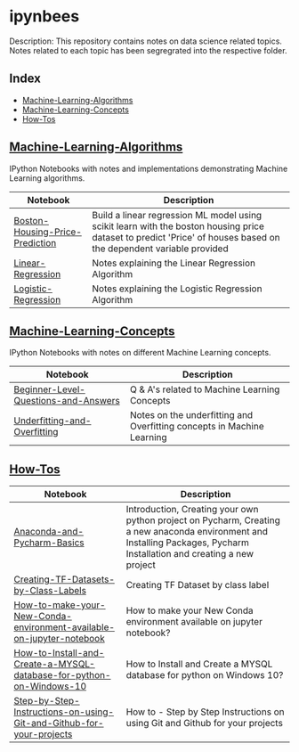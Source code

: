 # ipynbees

Description:  This repository contains notes on data science related topics. Notes related to each topic has been segregrated into the respective folder.

## Index

* [Machine-Learning-Algorithms](#Machine-Learning-Algorithms)
* [Machine-Learning-Concepts](#Machine-Learning-Concepts)
* [How-Tos](#How-Tos)

## [Machine-Learning-Algorithms](https://github.com/abhiatgith/ipynbees/tree/master/Machine%20Learning%20Algorithms)

IPython Notebooks with notes and implementations demonstrating Machine Learning algorithms.

| Notebook | Description |
|--------------------------------------------------------------------------------------------------------------|-------------------------------------------------------------------------------------------------------------------------------------------------------------------|
| [Boston-Housing-Price-Prediction](https://github.com/abhiatgith/ipynbees/blob/master/Machine%20Learning%20Algorithms/Boston_Housing_Price_Prediction_Linear_Regression_Basic_model.ipynb) | Build a linear regression ML model using scikit learn with the boston housing price dataset to predict 'Price' of houses based on the dependent variable provided |
| [Linear-Regression](https://github.com/abhiatgith/ipynbees/blob/master/Machine%20Learning%20Algorithms/Linear%20Regression.ipynb) | Notes explaining the Linear Regression Algorithm |
| [Logistic-Regression](https://github.com/abhiatgith/ipynbees/blob/master/Machine%20Learning%20Algorithms/Logistic%20Regression.ipynb) | Notes explaining the Logistic Regression Algorithm |

## [Machine-Learning-Concepts](https://github.com/abhiatgith/ipynbees/tree/master/Machine%20Learning%20Concepts)

IPython Notebooks with notes on different Machine Learning concepts.

| Notebook | Description |
|--------------------------------------------------------------------------------------------------------------|-------------------------------------------------------------------------------------------------------------------------------------------------------------------|
| [Beginner-Level-Questions-and-Answers](https://github.com/abhiatgith/ipynbees/blob/master/Machine%20Learning%20Concepts/Machine%20Learning%20-%20Beginner%20Level%20Questions%20and%20Answers.ipynb) | Q & A's related to Machine Learning Concepts |
| [Underfitting-and-Overfitting](https://github.com/abhiatgith/ipynbees/blob/master/Machine%20Learning%20Concepts/Machine%20Learning%20-%20Underfitting%20and%20Overfitting.ipynb) | Notes on the underfitting and Overfitting concepts in Machine Learning |

## [How-Tos](https://github.com/abhiatgith/ipynbees/tree/master/How%20Tos)

| Notebook | Description |
|--------------------------------------------------------------------------------------------------------------|-------------------------------------------------------------------------------------------------------------------------------------------------------------------|
| [Anaconda-and-Pycharm-Basics](https://github.com/abhiatgith/ipynbees/blob/master/How%20Tos/Anaconda%20and%20Pycharm%20Basics.ipynb) | Introduction, Creating your own python project on Pycharm, Creating a new anaconda environment and Installing Packages, Pycharm Installation and creating a new project |
| [Creating-TF-Datasets-by-Class-Labels](https://nbviewer.jupyter.org/github/abhiatgith/ipynbees/blob/master/How%20Tos/Creating_TF_Datasets_by_Class_Labels_Dogs_vs_Cats.ipynb) | Creating TF Dataset by class label |
| [How-to-make-your-New-Conda-environment-available-on-jupyter-notebook](https://nbviewer.jupyter.org/github/abhiatgith/ipynbees/blob/master/How%20Tos/How%20to%20make%20your%20New%20Conda%20environment%20available%20on%20jupyter%20notebook.ipynb) | How to make your New Conda environment available on jupyter notebook? |
| [How-to-Install-and-Create-a-MYSQL-database-for-python-on-Windows-10](https://github.com/abhiatgith/ipynbees/blob/master/How%20Tos/How%20to%20Install%20and%20Create%20a%20MYSQL%20database%20for%20python%20on%20Windows%2010.ipynb) | How to Install and Create a MYSQL database for python on Windows 10? |
| [Step-by-Step-Instructions-on-using-Git-and-Github-for-your-projects](https://nbviewer.jupyter.org/github/abhiatgith/ipynbees/blob/master/How%20Tos/How%20to%20-%20GIT%20and%20GITHUB%20-%20Step%20by%20Step%20Instructions%20on%20moving%20your%20project%20to%20GitHub.ipynb) | How to - Step by Step Instructions on using Git and Github for your projects|